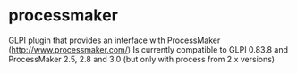 # processmaker
GLPI plugin that provides an interface with ProcessMaker (http://www.processmaker.com/)
Is currently compatible to GLPI 0.83.8 and ProcessMaker 2.5, 2.8 and 3.0 (but only with process from 2.x versions)
